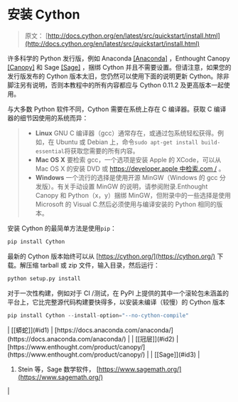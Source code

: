 # 安装 Cython

> 原文： [http://docs.cython.org/en/latest/src/quickstart/install.html](http://docs.cython.org/en/latest/src/quickstart/install.html)

许多科学的 Python 发行版，例如 Anaconda [[Anaconda]](#anaconda) ，Enthought Canopy [[Canopy]](#canopy) 和 Sage [[Sage]](#sage) ，捆绑 Cython 并且不需要设置。但请注意，如果您的发行版发布的 Cython 版本太旧，您仍然可以使用下面的说明更新 Cython。除非脚注另有说明，否则本教程中的所有内容都应与 Cython 0.11.2 及更高版本一起使用。

与大多数 Python 软件不同，Cython 需要在系统上存在 C 编译器。获取 C 编译器的细节因使用的系统而异：

> *   **Linux** GNU C 编译器（gcc）通常存在，或通过包系统轻松获得。例如，在 Ubuntu 或 Debian 上，命令`sudo apt-get install build-essential`将获取您需要的所有内容。
> *   **Mac OS X** 要检索 gcc，一个选项是安装 Apple 的 XCode，可以从 Mac OS X 的安装 DVD 或 [https://developer.apple 中检索.com /](https://developer.apple.com/) 。
> *   **Windows** 一个流行的选择是使用开源 MinGW（Windows 的 gcc 分发版）。有关手动设置 MinGW 的说明，请参阅附录.Enthought Canopy 和 Python（x，y）捆绑 MinGW，但附录中的一些选择是使用 Microsoft 的 Visual C.然后必须使用与编译安装的 Python 相同的版本。

安装 Cython 的最简单方法是使用`pip`：

```py
pip install Cython

```

最新的 Cython 版本始终可以从 [https://cython.org/](https://cython.org/) 下载。解压缩 tarball 或 zip 文件，输入目录，然后运行：

```py
python setup.py install

```

对于一次性构建，例如对于 CI /测试，在 PyPI 上提供的其中一个滚轮包未涵盖的平台上，它比完整源代码构建要快得多，以安装未编译（较慢）的 Cython 版本

```py
pip install Cython --install-option="--no-cython-compile"

```

<colgroup><col class="label"><col></colgroup>
| [[蟒蛇]](#id1) | [https://docs.anaconda.com/anaconda/](https://docs.anaconda.com/anaconda/) |

<colgroup><col class="label"><col></colgroup>
| [[冠层]](#id2) | [https://www.enthought.com/product/canopy/](https://www.enthought.com/product/canopy/) |

<colgroup><col class="label"><col></colgroup>
| [[Sage]](#id3) | 

1.  Stein 等，Sage 数学软件， [https://www.sagemath.org/](https://www.sagemath.org/)

 |